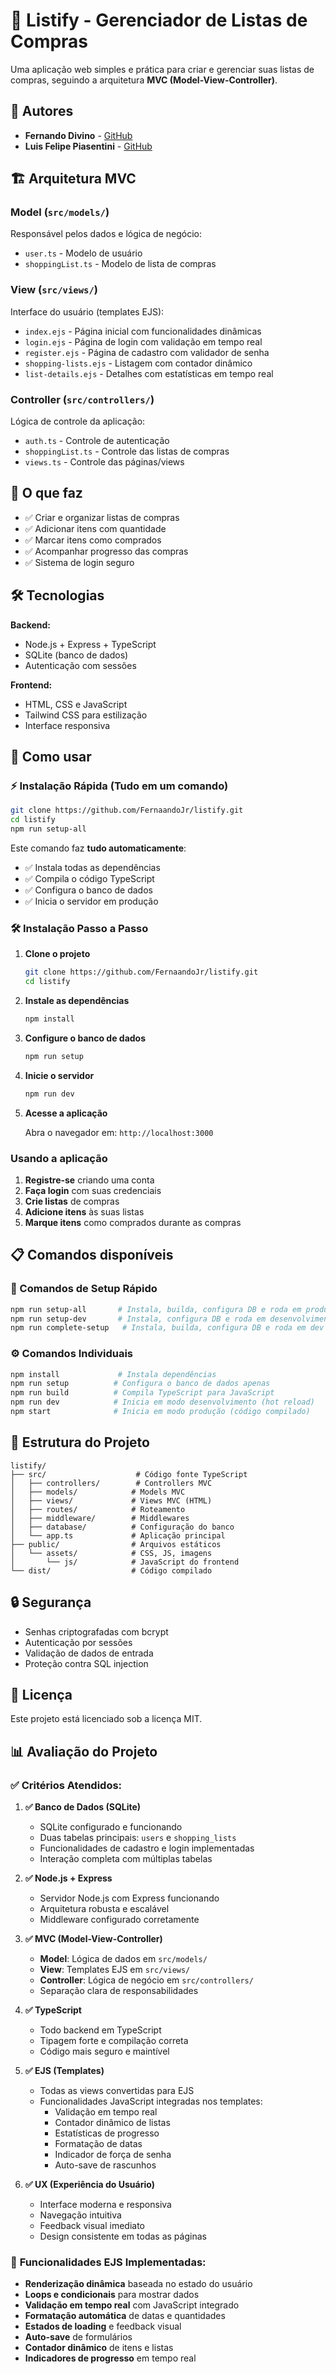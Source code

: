 # 🛒 Listify - Gerenciador de Listas de Compras

Uma aplicação web simples e prática para criar e gerenciar suas listas de compras, seguindo a arquitetura **MVC (Model-View-Controller)**.

## 👥 Autores

- **Fernando Divino** - [GitHub](https://github.com/FernaandoJr)
- **Luis Felipe Piasentini** - [GitHub](https://github.com/LuisPiasentini)

## 🏗️ Arquitetura MVC

### **Model** (`src/models/`)
Responsável pelos dados e lógica de negócio:
- `user.ts` - Modelo de usuário
- `shoppingList.ts` - Modelo de lista de compras

### **View** (`src/views/`)
Interface do usuário (templates EJS):
- `index.ejs` - Página inicial com funcionalidades dinâmicas
- `login.ejs` - Página de login com validação em tempo real
- `register.ejs` - Página de cadastro com validador de senha
- `shopping-lists.ejs` - Listagem com contador dinâmico
- `list-details.ejs` - Detalhes com estatísticas em tempo real

### **Controller** (`src/controllers/`)
Lógica de controle da aplicação:
- `auth.ts` - Controle de autenticação
- `shoppingList.ts` - Controle das listas de compras
- `views.ts` - Controle das páginas/views

## 📱 O que faz

- ✅ Criar e organizar listas de compras
- ✅ Adicionar itens com quantidade
- ✅ Marcar itens como comprados
- ✅ Acompanhar progresso das compras
- ✅ Sistema de login seguro

## 🛠️ Tecnologias

**Backend:**
- Node.js + Express + TypeScript
- SQLite (banco de dados)
- Autenticação com sessões

**Frontend:**
- HTML, CSS e JavaScript
- Tailwind CSS para estilização
- Interface responsiva

## 🚀 Como usar

### ⚡ Instalação Rápida (Tudo em um comando)

```bash
git clone https://github.com/FernaandoJr/listify.git
cd listify
npm run setup-all
```

Este comando faz **tudo automaticamente**:
- ✅ Instala todas as dependências
- ✅ Compila o código TypeScript  
- ✅ Configura o banco de dados
- ✅ Inicia o servidor em produção

### 🛠️ Instalação Passo a Passo

1. **Clone o projeto**
   ```bash
   git clone https://github.com/FernaandoJr/listify.git
   cd listify
   ```

2. **Instale as dependências**
   ```bash
   npm install
   ```

3. **Configure o banco de dados**
   ```bash
   npm run setup
   ```

4. **Inicie o servidor**
   ```bash
   npm run dev
   ```

5. **Acesse a aplicação**
   
   Abra o navegador em: `http://localhost:3000`

### Usando a aplicação

1. **Registre-se** criando uma conta
2. **Faça login** com suas credenciais  
3. **Crie listas** de compras
4. **Adicione itens** às suas listas
5. **Marque itens** como comprados durante as compras

## 📋 Comandos disponíveis

### 🚀 Comandos de Setup Rápido
```bash
npm run setup-all       # Instala, builda, configura DB e roda em produção
npm run setup-dev       # Instala, configura DB e roda em desenvolvimento  
npm run complete-setup   # Instala, builda, configura DB e roda em dev
```

### ⚙️ Comandos Individuais
```bash
npm install             # Instala dependências
npm run setup          # Configura o banco de dados apenas
npm run build          # Compila TypeScript para JavaScript
npm run dev            # Inicia em modo desenvolvimento (hot reload)
npm start              # Inicia em modo produção (código compilado)
```

## 📁 Estrutura do Projeto

```
listify/
├── src/                    # Código fonte TypeScript
│   ├── controllers/        # Controllers MVC
│   ├── models/            # Models MVC
│   ├── views/             # Views MVC (HTML)
│   ├── routes/            # Roteamento
│   ├── middleware/        # Middlewares
│   ├── database/          # Configuração do banco
│   └── app.ts             # Aplicação principal
├── public/                # Arquivos estáticos
│   └── assets/            # CSS, JS, imagens
│       └── js/            # JavaScript do frontend
└── dist/                  # Código compilado
```

## 🔒 Segurança

- Senhas criptografadas com bcrypt
- Autenticação por sessões
- Validação de dados de entrada
- Proteção contra SQL injection

## 📄 Licença

Este projeto está licenciado sob a licença MIT.

## 📊 Avaliação do Projeto

### ✅ **Critérios Atendidos:**

1. **✅ Banco de Dados (SQLite)**
   - SQLite configurado e funcionando
   - Duas tabelas principais: `users` e `shopping_lists`
   - Funcionalidades de cadastro e login implementadas
   - Interação completa com múltiplas tabelas

2. **✅ Node.js + Express**
   - Servidor Node.js com Express funcionando
   - Arquitetura robusta e escalável
   - Middleware configurado corretamente

3. **✅ MVC (Model-View-Controller)**
   - **Model**: Lógica de dados em `src/models/`
   - **View**: Templates EJS em `src/views/`
   - **Controller**: Lógica de negócio em `src/controllers/`
   - Separação clara de responsabilidades

4. **✅ TypeScript**
   - Todo backend em TypeScript
   - Tipagem forte e compilação correta
   - Código mais seguro e maintível

5. **✅ EJS (Templates)**
   - Todas as views convertidas para EJS
   - Funcionalidades JavaScript integradas nos templates:
     - Validação em tempo real
     - Contador dinâmico de listas
     - Estatísticas de progresso
     - Formatação de datas
     - Indicador de força de senha
     - Auto-save de rascunhos

6. **✅ UX (Experiência do Usuário)**
   - Interface moderna e responsiva
   - Navegação intuitiva
   - Feedback visual imediato
   - Design consistente em todas as páginas

### 🎯 **Funcionalidades EJS Implementadas:**

- **Renderização dinâmica** baseada no estado do usuário
- **Loops e condicionais** para mostrar dados
- **Validação em tempo real** com JavaScript integrado
- **Formatação automática** de datas e quantidades
- **Estados de loading** e feedback visual
- **Auto-save** de formulários
- **Contador dinâmico** de itens e listas
- **Indicadores de progresso** em tempo real
